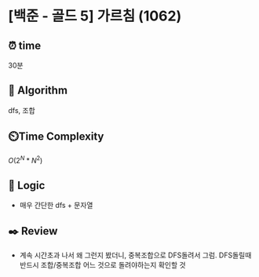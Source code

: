 # [백준 - 골드 5] 가르침 (1062)
 
## ⏰  **time**
30분

## :pushpin: **Algorithm**
dfs, 조합

## ⏲️**Time Complexity**

$O(2^N * N^2)$

## :round_pushpin: **Logic**
- 매우 간단한 dfs + 문자열

## :black_nib: **Review**
- 계속 시간초과 나서 왜 그런지 봤더니, 중복조합으로 DFS돌려서 그럼. DFS돌릴때 반드시 조합/중복조합 어느 것으로 돌려야하는지 확인할 것
